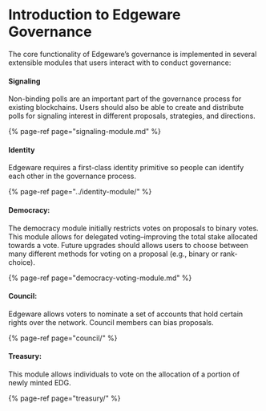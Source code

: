 # Introduction to Edgeware Governance

 The core functionality of Edgeware’s governance is implemented in several extensible modules that users interact with to conduct governance: 

#### Signaling

 Non-binding polls are an important part of the governance process for existing blockchains. Users should also be able to create and distribute polls for signaling interest in different proposals, strategies, and directions. 

{% page-ref page="signaling-module.md" %}



#### Identity

 Edgeware requires a first-class identity primitive so people can identify each other in the governance process.

{% page-ref page="../identity-module/" %}



#### Democracy:

 The democracy module initially restricts votes on proposals to binary votes. This module allows for delegated voting–improving the total stake allocated towards a vote. Future upgrades should allows users to choose between many different methods for voting on a proposal \(e.g., binary or rank-choice\). 

{% page-ref page="democracy-voting-module.md" %}



#### Council: 

Edgeware allows voters to nominate a set of accounts that hold certain rights over the network. Council members can bias proposals. 

{% page-ref page="council/" %}



#### Treasury: 

This module allows individuals to vote on the allocation of a portion of newly minted EDG.

{% page-ref page="treasury/" %}



